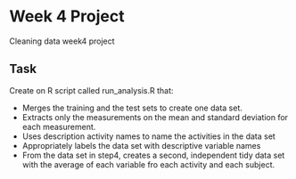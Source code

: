 # Week 4 Project
Cleaning data week4 project

## Task
Create on R script called run_analysis.R that:

 - Merges the training and the test sets to create one data set.
 - Extracts only the measurements on the mean and standard deviation for each measurement.
 - Uses description activity names to name the activities in the data set
 - Appropriately labels the data set with descriptive variable names
 - From the data set in step4, creates a second, independent tidy data set with the average
  of each variable fro each activity and each subject.
